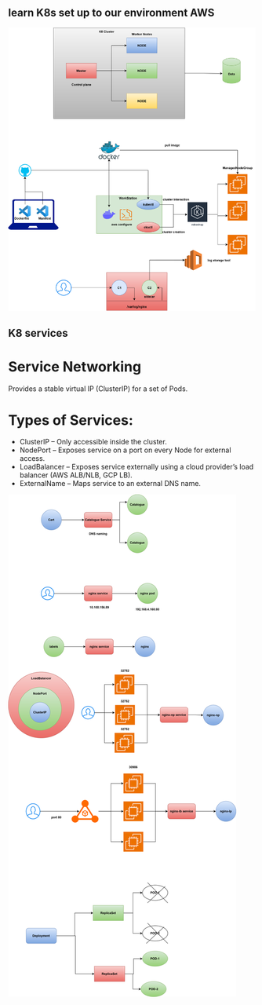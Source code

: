 ## learn K8s set up to our environment AWS


![alt text](k8_setup_env.svg)

## K8 services

# Service Networking
Provides a stable virtual IP (ClusterIP) for a set of Pods.

# Types of Services:

* ClusterIP – Only accessible inside the cluster.
* NodePort – Exposes service on a port on every Node for external access.
* LoadBalancer – Exposes service externally using a cloud provider’s load balancer (AWS ALB/NLB, GCP LB).
* ExternalName – Maps service to an external DNS name.

![alt text](k8-service.svg)